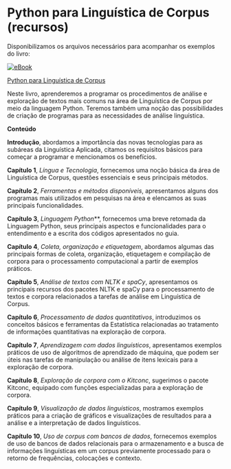 # Python para Linguística de Corpus (recursos)

Disponibilizamos os arquivos necessários para acompanhar os exemplos do livro:

[![eBook](https://m.media-amazon.com/images/I/41oYWf1s3bL.jpg "eBook")](https://www.amazon.com.br/Python-para-Lingu%C3%ADstica-Corpus-Pr%C3%A1tico-ebook/dp/B08RXKXV7Y/ref=sr_1_3?__mk_pt_BR=%C3%85M%C3%85%C5%BD%C3%95%C3%91&dchild=1&keywords=linguistica+de+corpus&qid=1609704708&sr=8-3 "eBook")


[Python para Linguística de Corpus](https://www.amazon.com.br/Python-para-Lingu%C3%ADstica-Corpus-Pr%C3%A1tico-ebook/dp/B08RXKXV7Y/ref=sr_1_3?__mk_pt_BR=%C3%85M%C3%85%C5%BD%C3%95%C3%91&dchild=1&keywords=linguistica+de+corpus&qid=1609704708&sr=8-3 "Python para Linguística de Corpus")

Neste livro, aprenderemos a programar os procedimentos de análise e exploração de textos mais comuns na área de Linguística de Corpus por meio da linguagem Python. Teremos também uma noção das possibilidades de criação de programas para as necessidades de análise linguística.

**Conteúdo**

**Introdução**, abordamos a importância das novas tecnologias para as subáreas da Linguística Aplicada, citamos os requisitos básicos para começar a programar e mencionamos os benefícios.

**Capítulo 1**, *Língua e Tecnologia*, fornecemos uma noção básica da área de Linguística de Corpus, questões essenciais e seus principais métodos.

**Capítulo 2**, *Ferramentas e métodos disponíveis*, apresentamos alguns dos programas mais utilizados em pesquisas na área e elencamos as suas principais funcionalidades.

**Capítulo 3**, *Linguagem Python***, fornecemos uma breve retomada da Linguagem Python, seus principais aspectos e funcionalidades para o entendimento e a escrita dos códigos apresentados no guia.

**Capítulo 4**, *Coleta, organização e etiquetagem*, abordamos algumas das principais formas de coleta, organização, etiquetagem e compilação de corpora para o processamento computacional a partir de exemplos práticos.

**Capítulo 5**, *Análise de textos com NLTK e spaCy*, apresentamos os principais recursos dos pacotes NLTK e spaCy para o processamento de textos e corpora relacionados a tarefas de análise em Linguística de Corpus.

**Capítulo 6**, *Processamento de dados quantitativos*, introduzimos os conceitos básicos e ferramentas da Estatística relacionadas ao tratamento de informações quantitativas na exploração de corpora.

**Capítulo 7**, *Aprendizagem com dados linguísticos*, apresentamos exemplos práticos de uso de algoritmos de aprendizado de máquina, que podem ser úteis nas tarefas de manipulação ou análise de itens lexicais para a exploração de corpora.

**Capítulo 8**, *Exploração de corpora com o Kitconc*, sugerimos o pacote Kitconc, equipado com funções especializadas para a exploração de corpora.

**Capítulo 9**, *Visualização de dados linguísticos*, mostramos exemplos práticos para a criação de gráficos e visualizações de resultados para a análise e a interpretação de dados linguísticos.

**Capítulo 10**, *Uso de corpus com bancos de dados*, fornecemos exemplos de uso de bancos de dados relacionais para o armazenamento e a busca de informações linguísticas em um corpus previamente processado para o retorno de frequências, colocações e contexto.
